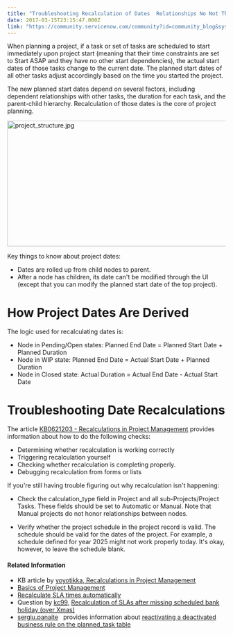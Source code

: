 ```yaml
---
title: "Troubleshooting Recalculation of Dates  Relationships No Not That Kind"
date: 2017-03-15T23:15:47.000Z
link: "https://community.servicenow.com/community?id=community_blog&sys_id=87fc66a5dbd0dbc01dcaf3231f9619f9"
---
```

<p>When planning a project, if a task or set of tasks are scheduled to start immediately upon project start (meaning that their time constraints are set to <span class="uicontrol">Start ASAP</span> and they have no other start dependencies), the actual start dates of those tasks change to the current date. The planned start dates of all other tasks adjust accordingly based on the time you started the project.</p><p></p><p>The new planned start dates depend on several factors, including dependent relationships with other tasks, the duration for each task, and the parent-child hierarchy. Recalculation of those dates is the core of project planning.</p><p></p><p><img   alt="project_structure.jpg" class="image-1 jive-image" src="540c74c2db501b04ed6af3231f961916.iix" style="width: 620px; height: 290px; display: block; margin-left: auto; margin-right: auto;"/></p><p></p><p>Key things to know about project dates:</p><ul><li>Dates are rolled up from child nodes to parent.</li><li>After a node has children, its date can't be modified through the UI (except that you can modify the planned start date of the top project).</li></ul><p></p><h1>How Project Dates Are Derived</h1><p>The logic used for recalculating dates is:</p><ul><li>Node in Pending/Open states: Planned End Date = Planned Start Date + Planned Duration</li><li>Node in WIP state: Planned End Date = Actual Start Date + Planned Duration</li><li>Node in Closed state: Actual Duration = Actual End Date - Actual Start Date</li></ul><p></p><h1>Troubleshooting Date Recalculations</h1><p>The article <a title="i.service-now.com/kb_view.do?sysparm_article=KB0621203" href="https://hi.service-now.com/kb_view.do?sysparm_article=KB0621203" target="_blank">KB0621203 - Recalculations in Project Management</a> provides information about how to do the following checks:</p><ul><li>Determining whether recalculation is working correctly</li><li>Triggering recalculation yourself</li><li>Checking whether recalculation is completing properly.</li><li>Debugging recalculation from forms or lists</li></ul><p></p><p>If you're still having trouble figuring out why recalculation isn't happening:</p><ul><li><p>Check the calculation_type field in Project and all sub-Projects/Project Tasks. These fields should be set to Automatic or Manual. Note that Manual projects do not honor relationships between nodes.</p></li><li><p>Verify whether the project schedule in the project record is valid. The schedule should be valid for the dates of the project. For example, a schedule defined for year 2025 might not work properly today. It's okay, however, to leave the schedule blank.</p></li></ul><h4></h4><h4></h4><h4>Related Information</h4><ul><li>KB article by <a title="yoyotikka" __default_attr="37423" __jive_macro_name="user" class="jive_macro jive_macro_user" data-orig-content="yoyotikka" data-renderedposition="1066.7470703125_121.73294830322266_78_16" href="/community?id=community_user_profile&user=399fc22ddb181fc09c9ffb651f9619c9">yoyotikka</a>,<a title="i.service-now.com/kb_view.do?sysparm_article=KB0621203" href="https://hi.service-now.com/kb_view.do?sysparm_article=KB0621203" target="_blank"> Recalculations in Project Management</a></li><li><a title="ocs.servicenow.com/bundle/istanbul-it-business-management/page/product/project-management/concept/basics-project-management.html" href="https://docs.servicenow.com/bundle/istanbul-it-business-management/page/product/project-management/concept/basics-project-management.html" target="_blank">Basics of Project Management</a></li><li><a title="ocs.servicenow.com/bundle/istanbul-it-service-management/page/product/service-level-management/task/t_SLACalculationOnTaskDisplay.html" href="https://docs.servicenow.com/bundle/istanbul-it-service-management/page/product/service-level-management/task/t_SLACalculationOnTaskDisplay.html" target="_blank">Recalculate SLA times automatically</a></li><li>Question by <a title="kc99" __default_attr="22196" __jive_macro_name="user" class="jive_macro jive_macro_user" data-orig-content="kc99" data-renderedposition="1137.8692626953125_117.35794830322266_48_16" href="/community?id=community_user_profile&user=58a3522ddb1c1fc09c9ffb651f9619aa">kc99</a>, <a title="" _jive_internal="true" href="/community?id=community_question&sys_id=714ffa69db58dbc01dcaf3231f961994" target="_blank">Recalculation of SLAs after missing scheduled bank holiday (over Xmas)</a></li><li><a title="sergiu.panaite" __default_attr="10952" __jive_macro_name="user" class="jive_macro jive_macro_user" data-orig-content="sergiu.panaite" data-renderedposition="1161.57666015625_37.99715805053711_105_16" href="/community?id=community_user_profile&user=a4b2d6addbd81fc09c9ffb651f96192e">sergiu.panaite</a>   provides information about <a title="" _jive_internal="true" href="/community?id=community_question&sys_id=ed5683e1db1cdbc01dcaf3231f9619f3" target="_blank">reactivating a deactivated business rule on the planned_task table</a></li></ul>